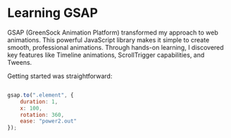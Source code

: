 # Learning GSAP

GSAP (GreenSock Animation Platform) transformed my approach to web animations. This powerful JavaScript library makes it simple to create smooth, professional animations. Through hands-on learning, I discovered key features like Timeline animations, ScrollTrigger capabilities, and Tweens.

Getting started was straightforward:

```javascript

gsap.to(".element", {
    duration: 1,
    x: 100,
    rotation: 360,
    ease: "power2.out"
});
